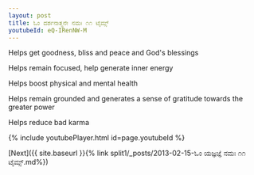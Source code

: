 ```yaml
---
layout: post
title: ಓಂ ದರ್ಶನಾತ್ಮನೇ ನಮಃ ೧೧ ಟೈಮ್ಸ್
youtubeId: eQ-IRenNW-M
---
```

 
 
Helps get goodness, bliss and peace and God's blessings
 
Helps remain focused, help generate inner energy 
 
Helps boost physical and mental health 
 
Helps remain grounded and generates a sense of gratitude towards the greater power 
 
Helps reduce bad karma
 
 
 
 


{% include youtubePlayer.html id=page.youtubeId %}
 
[Next]({{ site.baseurl }}{% link  split1/_posts/2013-02-15-ಓಂ ಯಜ್ಞಜ್ಞೆ ನಮಃ ೧೧ ಟೈಮ್ಸ್.md%})
 
